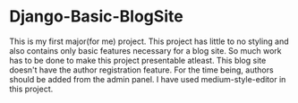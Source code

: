 # Django-Basic-BlogSite

This is my first major(for me) project.
This project has little to no styling and also contains only basic features necessary for a blog site.
So much work has to be done to make this project presentable atleast.
This blog site doesn't have the author registration feature. For the time being, authors should be added from the admin panel.
I have used medium-style-editor in this project.
